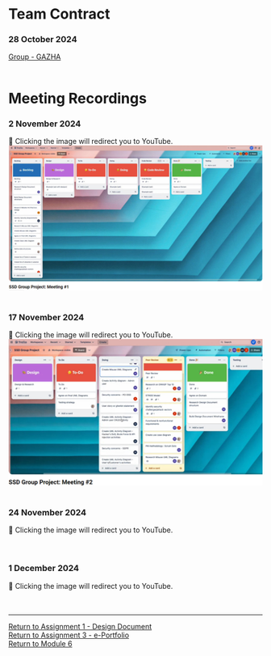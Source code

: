 # Team Contract

### 28 October 2024 <br> 
[Group - GAZHA](SSD_A1_TeamContract.pdf) <br><br>

# Meeting Recordings

### 2 November 2024	<br> 
🔗 Clicking the image will redirect you to YouTube. <br>
<a href="https://www.youtube.com/watch?v=5opSY1JQdYs/">
    <img src="SSD_A1_Meeting1.jpg" width="600" alt="Meeting Recording">
</a>
<br><br>

### 17 November 2024 <br> 
🔗 Clicking the image will redirect you to YouTube. <br> 
<a href="https://www.youtube.com/watch?v=UmlXR5dzWPo/">
    <img src="SSD_A1_Meeting2.jpg" width="600" alt="Meeting Recording">
</a>
<br><br>

### 24 November 2024 <br> 
🔗 Clicking the image will redirect you to YouTube. <br> 
<br><br>

### 1 December 2024 <br> 
🔗 Clicking the image will redirect you to YouTube. <br> 
<br><br>

---

[Return to Assignment 1 - Design Document](SSD_A1.md) <br>
[Return to Assignment 3 - e-Portfolio](SSD_A3.md) <br>
[Return to Module 6](SSD_main.md)

